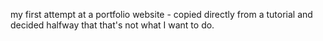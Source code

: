 my first attempt at a portfolio website - copied directly from a tutorial and decided halfway that that's not what I want to do.

